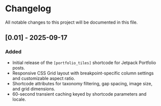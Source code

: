 # Changelog

All notable changes to this project will be documented in this file.

## [0.01] - 2025-09-17
### Added
- Initial release of the `[portfolio_tiles]` shortcode for Jetpack Portfolio posts.
- Responsive CSS Grid layout with breakpoint-specific column settings and customizable aspect ratio.
- Shortcode attributes for taxonomy filtering, gap spacing, image size, and grid dimensions.
- 60-second transient caching keyed by shortcode parameters and locale.
